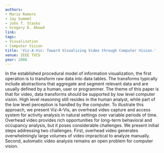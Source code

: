 ```yaml
---
authors:
- Mario Romero
- Jay Summet
- John T. Stasko
- Gregory D. Abowd
link:
tags:
- Visualization
- Computer Vision
title: 'Viz-A-Vis: Toward Visualizing Video through Computer Vision.'
venue: IEEE TVCG
year: 2008
---
```

In the established procedural model of information visualization, the first operation is to transform raw data into data tables. The transforms typically include abstractions that aggregate and segment relevant data and are usually defined by a human, user or programmer. The theme of this paper is that for video, data transforms should be supported by low level computer vision. High level reasoning still resides in the human analyst, while part of the low level perception is handled by the computer. To illustrate this approach, we present Viz-A-Vis, an overhead video capture and access system for activity analysis in natural settings over variable periods of time. Overhead video provides rich opportunities for long-term behavioral and occupancy analysis, but it poses considerable challenges. We present initial steps addressing two challenges. First, overhead video generates overwhelmingly large volumes of video impractical to analyze manually. Second, automatic video analysis remains an open problem for computer vision.